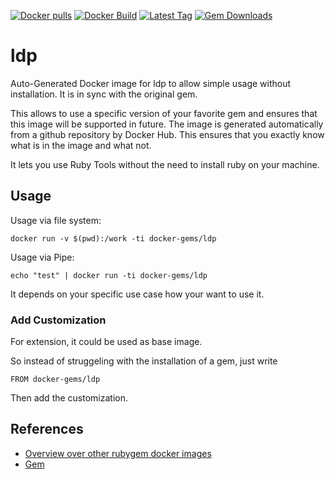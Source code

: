[![Docker pulls](https://img.shields.io/docker/pulls/rubygem/ldp.svg)](https://hub.docker.com/r/rubygem/ldp/)
[![Docker Build](https://img.shields.io/docker/automated/rubygem/ldp.svg)](https://hub.docker.com/r/rubygem/ldp/)
[![Latest Tag](https://img.shields.io/github/tag/docker-rubygem/ldp.svg)](https://hub.docker.com/r/rubygem/ldp/)
[![Gem Downloads](https://img.shields.io/gem/dt/ldp.svg)](https://rubygems.org/gems/ldp/)
# ldp

Auto-Generated Docker image for ldp to allow simple usage without installation.
It is in sync with the original gem.

This allows to use a specific version of your favorite gem and ensures that this image will be supported in future.
The image is generated automatically from a github repository by Docker Hub.
This ensures that you exactly know what is in the image and what not.

It lets you use Ruby Tools without the need to install ruby on your machine.

## Usage

Usage via file system:

`docker run -v $(pwd):/work -ti docker-gems/ldp`

Usage via Pipe:

`echo "test" | docker run -ti docker-gems/ldp`

It depends on your specific use case how your want to use it.

### Add Customization

For extension, it could be used as base image.

So instead of struggeling with the installation of a gem, just write

`FROM docker-gems/ldp`

Then add the customization.

## References

 - [Overview over other rubygem docker images](https://github.com/thinkbot/docker-rubygem)
 - [Gem](https://rubygems.org/gems/ldp/)
